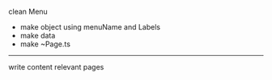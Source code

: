 


clean Menu 
- make object using menuName and Labels 
- make data 
- make ~Page.ts 


---



write content relevant pages 

